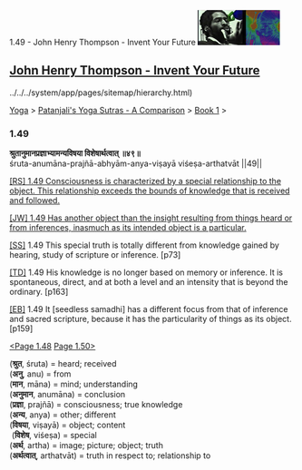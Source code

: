 1.49 - John Henry Thompson - Invent Your Future [![John Henry Thompson - Invent Your Future](../../../_/rsrc/1329567069254/config/customLogo.gif-revision=6.png)](../../../index.html)

[John Henry Thompson - Invent Your Future](../../../index.html)
---------------------------------------------------------------

../../../system/app/pages/sitemap/hierarchy.html)
    

[Yoga](../../../yoga.html)‎ > ‎[Patanjali's Yoga Sutras - A Comparison](../../patanjani.html)‎ > ‎[Book 1](../book-1.html)‎ > ‎

### 1.49

**श्रुतानुमानप्रज्ञाभ्यामन्यविषया विशेषार्थत्वात् ॥४९॥**  
śruta-anumāna-prajñā-abhyām-anya-viṣayā viśeṣa-arthatvāt ||49||  
  
  
[\[RS\] 1.49 Consciousness is characterized by a special relationship to the object. This relationship exceeds the bounds of knowledge that is received and followed.](http://www.ashtangayoga.info/philosophy/yoga-sutra-patanjali/chapter-1/item/shruta-anumana-prajna-abhyam-anya-vishaya/)  
  
[\[JW\] 1.49 Has another object than the insight resulting from things heard or from inferences, inasmuch as its intended object is a particular.](http://books.google.com/books?id=YzFImjtOxUwC&pg=PA94&ci=159%2C642%2C749%2C77&source=bookclip)  
  
[\[SS\]](http://www.amazon.com/Yoga-Sutras-Patanjali-Commentary-Satchidananda/dp/0932040381) 1.49 This special truth is totally different from knowledge gained by hearing, study of scripture or inference. \[p73\]  
  
[\[TD\]](http://www.amazon.com/Heart-Yoga-Developing-Personal-Practice/dp/089281764X/ref=sr_1_5?ie=UTF8&qid=1326228195&sr=8-5) 1.49 His knowledge is no longer based on memory or inference. It is spontaneous, direct, and at both a level and an intensity that is beyond the ordinary. \[p163\]  
  
[\[EB\]](http://www.amazon.com/Yoga-Sutras-Patanjali-Translation-Commentary/dp/0865477361/ref=sr_1_1?ie=UTF8&s=books&qid=1250508322&sr=1-1) 1.49 It \[seedless samadhi\] has a different focus from that of inference and sacred scripture, because it has the particularity of things as its object. \[p159\]  
  
  
[<Page 1.48](148.html)  [Page 1.50>](150.html)  

(**श्रुत**, śruta) = heard; received  
(**अनु**, anu) = from  
(**मान**, māna) = mind; understanding  
(**अनुमान**, anumāna) = conclusion  
(**प्रज्ञा**, prajñā) = consciousness; true knowledge  
(**अन्य**, anya) = other; different  
(**विषया**, viṣayā) = object; content  
 (**विशेष**, viśeṣa) = special  
(**अर्थ**, artha) = image; picture; object; truth  
(**अर्थत्वात्**, arthatvāt) = truth in respect to; relationship to

